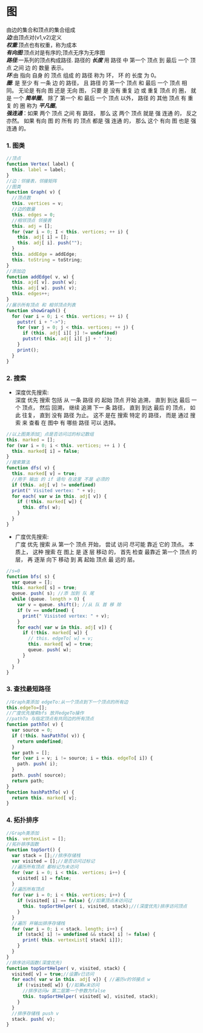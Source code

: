 
# 图


由边的集合和顶点的集合组成  
***边***:由顶点对(v1,v2)定义  
***权重***:顶点也有权重，称为成本  
***有向图***:顶点对是有序的;顶点无序为无序图  
***路径***:一系列的顶点构成路径. 路径的 ***长度*** 用 路径 中 第一个 顶点 到 最后 一个 顶点 之间 边 的 数量 表示。  
***环***:由 指向 自身 的 顶点 组成 的 路径 称为 环， 环 的 长度 为 0。  
***圈***: 是 至少 有 一条 边 的 路径， 且 路径 的 第一个 顶点 和 最后 一个 顶点 相同。 无论是 有向 图 还是 无向 图， 只要 是 没有 重复 边 或 重复 顶点 的 圈， 就是 一个 ***简单圈***。 除了 第一个 和 最后 一个 顶点 以外， 路径 的 其他 顶点 有 重复 的 圈 称为 ***平凡圈***。  
***强连通***：如果 两个 顶点 之间 有 路径， 那么 这 两个 顶点 就是 强 连通 的， 反之亦然。 如果 有向 图 的 所有 的 顶点 都是 强 连通 的， 那么 这个 有向 图 也是 强 连通 的。

### 1. 图类

```javascript
//顶点
function Vertex( label) {
  this. label = label;
}
//边：邻接表，邻接矩阵
//图类
function Graph( v) {
  //顶点数
  this. vertices = v;
  //边的数量
  this. edges = 0;
  //相邻顶点 邻接表
  this. adj = [];
  for (var i = 0; I < this. vertices; ++ i) {
    this. adj[ i] = [];
    this. adj[ i]. push("");
  }
  this. addEdge = addEdge;
  this. toString = toString;
}
//添加边
function addEdge( v, w) {
  this. ajd[ v]. push( w);
  this. adj[ w]. push( v);
  this. edges++;
}
//展示所有顶点 和 相邻顶点列表
function showGraph() {
  for (var i = 0; i < this. vertices; ++ i) {
    putstr( i + "->");
    for (var j = 0; j < this. vertices; ++ j) {
      if (this. adj[ i][ j] != undefined)
      putstr( this. adj[ i][ j] + ' ');
    }
    print();
  }
}
```

### 2. 搜索

* 深度优先搜索:  
  深度 优先 搜索 包括 从 一条 路径 的 起始 顶点 开始 追溯， 直到 到达 最后 一个 顶点， 然后 回溯， 继续 追溯 下一 条 路径， 直到 到达 最后 的 顶点， 如此 往复， 直到 没有 路径 为止。 这不 是在 搜索 特定 的 路径， 而是 通过 搜索 来 查看 在 图中 有 哪些 路径 可以 选择。

```javascript
//以上图类添加 点是否访问过的标记数组
this. marked = [];
for (var i = 0; i < this. vertices; ++ i ) {
  this. marked[ i] = false;
}
//搜索算法
function dfs( v) {
  this. marked[ v] = true;
  //用于 输出 的 if 语句 在这里 不是 必须的
  if (this. adj[ v] != undefined)
  print(" Visited vertex: " + v);
  for each( var w in this. adj[ v]) {
    if (!this. marked[ w]) {
      this. dfs( w);
    }
  }
}
```

* 广度优先搜索:  
  广度 优先 搜索 从 第一个 顶点 开始， 尝试 访问 尽可能 靠近 它的 顶点。 本质上， 这种 搜索 在 图上 是 逐 层 移动 的， 首先 检查 最靠近 第一个 顶点 的 层， 再 逐渐 向下 移动 到 离 起始 顶点 最 远的 层。

```javascript
//s=0
function bfs( s) {
  var queue = [];
  this. marked[ s] = true;
  queue. push( s); //添 加到 队 尾
  while (queue. length > 0) {
    var v = queue. shift(); //从 队 首 移 除
    if (v == undefined) {
      print(" Visisted vertex: " + v);
    }
    for each( var w in this. adj[ v]) {
      if (!this. marked[ w]) {
        // this. edgeTo[ w] = v;
        this. marked[ w] = true;
        queue. push( w);
      }
    }
  }
}
```

### 3. 查找最短路径

```javascript
//Graph类添加 edgeTo:从一个顶点到下一个顶点的所有边
this.edgeTo=[];
//广度优先搜索bfs 放开edgeTo操作
//pathTo 与指定顶点有共同边的所有顶点
function pathTo( v) {
  var source = 0;
  if (!this. hasPathTo( v)) {
    return undefined;
  }
  var path = [];
  for (var i = v; i != source; i = this. edgeTo[ i]) {
    path. push( i);
  }
  path. push( source);
  return path;
}
function hashPathTo( v) {
  return this. marked[ v];
}
```

### 4. 拓扑排序

```javascript
//Graph类添加
this. vertexList = [];
//拓扑排序函数
function topSort() {
  var stack = [];//排序存储栈
  var visited = [];//是否访问过标记
  //遍历所有顶点 都标记为未访问
  for (var i = 0; i < this. vertices; i++) {
    visited[ i] = false;
  }
  //遍历所有顶点
  for (var i = 0; i < this. vertices; i++) {
    if (visited[ i] == false) {//如果顶点未访问过
      this. topSortHelper( i, visited, stack);//(深度优先)排序访问顶点
    }
  }
  //遍历 并输出排序存储栈
  for (var i = 0; i < stack. length; i++) {
    if (stack[ i] != undefined && stack[ i] != false) {
      print( this. vertexList[ stack[ i]]);
    }
  }
}
//排序访问函数(深度优先)
function topSortHelper( v, visited, stack) {
  visited[ v] = true;//设置v已访问
  for each( var w in this. adj[ v]) { //遍历v的邻接点 w
    if (!visited[ w]) {//如果w未访问
      //排序访问w 第二层第一个参数为false
      this. topSortHelper( visited[ w], visited, stack);
    }
  }
  //排序存储栈 push v
  stack. push( v);
}

```
